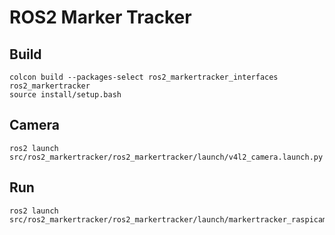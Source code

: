 # ROS2 Marker Tracker

## Build
```
colcon build --packages-select ros2_markertracker_interfaces ros2_markertracker
source install/setup.bash
```

## Camera
```
ros2 launch src/ros2_markertracker/ros2_markertracker/launch/v4l2_camera.launch.py
```

## Run
```
ros2 launch src/ros2_markertracker/ros2_markertracker/launch/markertracker_raspicam_1280x720.launch.py
```

